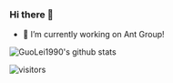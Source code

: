 ### Hi there 👋

- 🔭 I’m currently working on Ant Group!

![GuoLei1990's github stats](https://github-readme-status.vercel.app/api?username=GuoLei1990&show_icons=true&hide_border=true)

![visitors](https://visitor-badge.glitch.me/badge?page_id=GuoLei1990)

<!--
**GuoLei1990/GuoLei1990** is a ✨ _special_ ✨ repository because its `README.md` (this file) appears on your GitHub profile.

Here are some ideas to get you started:

- 🔭 I’m currently working on ...
- 🌱 I’m currently learning ...
- 👯 I’m looking to collaborate on ...
- 🤔 I’m looking for help with ...
- 💬 Ask me about ...
- 📫 How to reach me: ...
- 😄 Pronouns: ...
- ⚡ Fun fact: ...
-->
